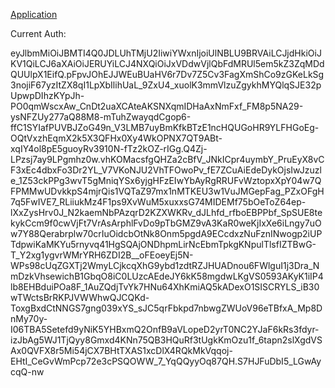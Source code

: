 [Application](https://delightful-beach-06d2c4a03.azurestaticapps.net/)

Current Auth:

eyJlbmMiOiJBMTI4Q0JDLUhTMjU2IiwiYWxnIjoiUlNBLU9BRVAiLCJjdHkiOiJKV1QiLCJ6aXAiOiJERUYiLCJ4NXQiOiJxVDdwVjlQbFdMRUl5em5kZ3ZqMDdQUUlpX1EifQ.pFpvJOhEJJWEuBUaHV6r7Dv7Z5Cv3FagXmShCo9zGKeLkSg3nojiF67yzItZX8qI1LpXbIlihUaL_9ZxU4_xuolK3mmVlzuZgykhMYQlqSJE32pUpwpDIhzKYpJh-PO0qmWscxAw_CnDt2uaXCAteAKSNXqmIDHaAxNmFxf_FM8p5NA29-ysNFZUy277aQ88M8-mTuhZwayqdCgop6-ffC1SYIafPUVBJZoG49n_V3LMB7uyBmKfkBTzE1ncHQUGoHR9YLFHGoEg-OQtVxzhEqmX2k5X3QFHx0Xy4WkOPNX7QT9ABt-xqIY4ol8pE5guoyRv3910N-fTz2kOZ-rIGg.Q4Zj-LPzsj7ay9LPgmhz0w.vhKOMacsfgQHZa2cBfV_JNkICpr4uymbY_PruEyX8vCF3xEc4dbxFo3Dr2YL_V7VKoNJU2VhTFOwoPv_fE7ZCuAiEdeDykOjsIwJzuzle_1Z53ckPPg3wvT5gMniqYSx6yjgHFzEIwYbAyRgRRUFvWztopxXpY04w7QFPMMwUDvkkpS4mjrQis1VQTaZ97mx1nMTKEU3w1VuJMGepFag_PZxOFgH7q5FwIVE7_RLiiukMz4F1ps9XvWuM5xuxxsG74MIDEMf75bOeToZ64ep-lXxZysHrv0J_N2kaemNbPAzqrD2KZXWKRv_dJLhfd_rfboEBPPbf_SpSUE8tekykCcm9f0cwVjFt7VrAsArphlFvDo9pTbGMZ9vA3KaR0weKjIxXe6iLngy7uOw7Y88Qerabrplw70crIuOidcbOtNk8Onm5pgdA9ECcdxzNuFznINwogp2iUPTdpwiKaMKYu5rnyvq41HgSQAjONDhpmLirNcEbmTpkgKNpulTlsfIZTBwG-T_Y2xg1ygvrWMrYRH6ZDI2B__oFEoeyEj5N-WPs98cUqZGXTj2WmyLCjkcqXhG9ybd1zdtRZJHUADnou6FWlguI1j3Dra_NmDzkVhsewichB1GbqO8iC0LUzcAEdeJY6kK58mgdwLKgVS0593AKyK1iIP4lb8EHBduiPOa8F_1AuZQdjTvYk7HNu64XhKmiAQ5kADexO1SISCRYLS_iB30wTWctsBrRKPJVWWhwQJCQKd-ToxgBxdCtNNGS7gng039xYS_sJC5qrFbkpd7nbwgZWUoV96eTBfxA_Mp8DnMy70y-I06TBA5Setefd9yNiK5YHBxmQ2OnfB9aVLopeD2yrT0NC2YJaF6kRs3fdyr-izJbAg5WJ1TjQyy8Gmxd4KNn75QB3HQuRf3tUgkKmOzu1f_6tapn2slXgdVSAx0QVFX8r5Mi54jCX7BHtTXAS1xcDlX4RQkMkVqqoj-EHtI_CeGvWmPcp72e3cPSQOWW_7_YqQQyyOq87QH.S7HJFuDbI5_LGwAycqQ-nw


